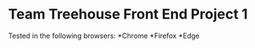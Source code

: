 # Team Treehouse Front End Project 1

Tested in the following browsers:
  *Chrome
  *Firefox
  *Edge

